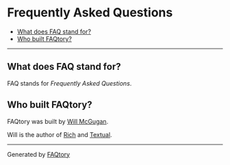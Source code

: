 
# Frequently Asked Questions
- [What does FAQ stand for?](#what-does-faq-stand-for)
- [Who built FAQtory?](#who-built-faqtory)

<hr>

<a name="what-does-faq-stand-for"></a>
## What does FAQ stand for?

FAQ stands for *Frequently Asked Questions*.

<a name="who-built-faqtory"></a>
## Who built FAQtory?

FAQtory was built by [Will McGugan](https://www.willmcgugan.com).

Will is the author of [Rich](https://github.com/Textualize/rich) and [Textual](https://textual.textualize.io).

<hr>

Generated by [FAQtory](https://github.com/willmcgugan/faqtory)